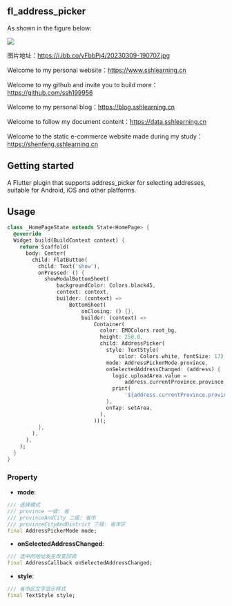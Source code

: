 <!--
This README describes the package. If you publish this package to pub.dev,
this README's contents appear on the landing page for your package.

For information about how to write a good package README, see the guide for
[writing package pages](https://dart.dev/guides/libraries/writing-package-pages).

For general information about developing packages, see the Dart guide for
[creating packages](https://dart.dev/guides/libraries/create-library-packages)
and the Flutter guide for
[developing packages and plugins](https://flutter.dev/developing-packages).
-->
## fl_address_picker

As shown in the figure below:

<img decoding="async" src="https://i.ibb.co/yFbbPj4/20230309-190707.jpg">

图片地址：<https://i.ibb.co/yFbbPj4/20230309-190707.jpg>

Welcome to my personal website：<https://www.sshlearning.cn>

Welcome to my github and invite you to build more：<https://github.com/ssh199956>

Welcome to my personal blog：<https://blog.sshlearning.cn>

Welcome to follow my document content：<https://data.sshlearning.cn>

Welcome to the static e-commerce website made during my study：<https://shenfeng.sshlearning.cn>

## Getting started

A Flutter plugin that supports address_picker for selecting addresses, suitable for Android, iOS and
other platforms.

## Usage

```dart
class _HomePageState extends State<HomePage> {
  @override
  Widget build(BuildContext context) {
    return Scaffold(
      body: Center(
        child: FlatButton(
          child: Text('show'),
          onPressed: () {
            showModalBottomSheet(
                backgroundColor: Colors.black45,
                context: context,
                builder: (context) =>
                    BottomSheet(
                        onClosing: () {},
                        builder: (context) =>
                            Container(
                              color: EMOColors.root_bg,
                              height: 250.0,
                              child: AddressPicker(
                                style: TextStyle(
                                    color: Colors.white, fontSize: 17),
                                mode: AddressPickerMode.province,
                                onSelectedAddressChanged: (address) {
                                  logic.uploadArea.value =
                                      address.currentProvince.province;
                                  print(
                                      '${address.currentProvince.province}');
                                },
                                onTap: setArea,
                              ),
                            )));
          },
        ),
      ),
    );
  }
}
```

### Property

- **mode**:

```dart
/// 选择模式
/// province 一级: 省
/// provinceAndCity 二级: 省市 
/// provinceCityAndDistrict 三级: 省市区
final AddressPickerMode mode;
```

- **onSelectedAddressChanged**:

```dart
/// 选中的地址发生改变回调
final AddressCallback onSelectedAddressChanged;
```

- **style**:

```dart
/// 省市区文字显示样式
final TextStyle style;
```